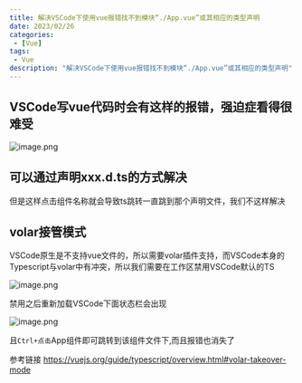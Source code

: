 ```yaml
---
title: 解决VSCode下使用vue报错找不到模块“./App.vue”或其相应的类型声明
date: 2023/02/26
categories:
 - [Vue]
tags:
 - Vue
description: "解决VSCode下使用vue报错找不到模块“./App.vue”或其相应的类型声明"
---
```


## VSCode写vue代码时会有这样的报错，强迫症看得很难受

![image.png](https://p9-juejin.byteimg.com/tos-cn-i-k3u1fbpfcp/e005f6a3b6ca44ed89db432a15b2cf11~tplv-k3u1fbpfcp-watermark.image?)

## 可以通过声明xxx.d.ts的方式解决

但是这样点击组件名称就会导致ts跳转一直跳到那个声明文件，我们不这样解决

## volar接管模式

VSCode原生是不支持vue文件的，所以需要volar插件支持，而VSCode本身的Typescript与volar中有冲突，所以我们需要在工作区禁用VSCode默认的TS

![image.png](https://p6-juejin.byteimg.com/tos-cn-i-k3u1fbpfcp/d323fb068f7946cdb7ec409740e81ad5~tplv-k3u1fbpfcp-watermark.image?)

禁用之后重新加载VSCode下面状态栏会出现

![image.png](https://p1-juejin.byteimg.com/tos-cn-i-k3u1fbpfcp/3f0771a9ed454cea8bcaed09cc59e944~tplv-k3u1fbpfcp-watermark.image?)

且`Ctrl+点击`App组件即可跳转到该组件文件下,而且报错也消失了

参考链接
https://vuejs.org/guide/typescript/overview.html#volar-takeover-mode
